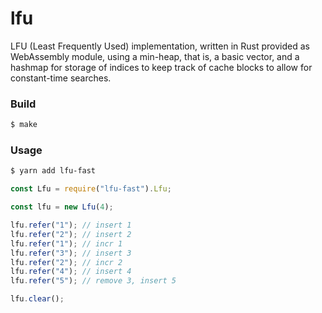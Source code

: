 # lfu

LFU (Least Frequently Used) implementation, written in Rust provided as WebAssembly module, using a min-heap, that is, a basic vector, and a hashmap for storage of indices to keep track of cache blocks to allow for constant-time searches.

### Build

```sh
$ make
```

### Usage

```sh
$ yarn add lfu-fast
```

```javascript
const Lfu = require("lfu-fast").Lfu;

const lfu = new Lfu(4);

lfu.refer("1"); // insert 1
lfu.refer("2"); // insert 2
lfu.refer("1"); // incr 1
lfu.refer("3"); // insert 3
lfu.refer("2"); // incr 2
lfu.refer("4"); // insert 4
lfu.refer("5"); // remove 3, insert 5

lfu.clear();
```
